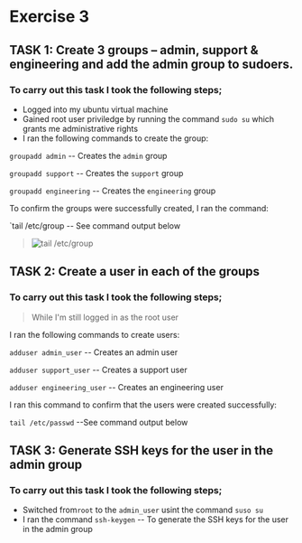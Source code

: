 # Exercise 3

## TASK 1: Create 3 groups – admin, support & engineering and add the admin group to sudoers.

### To carry out this task I took the following steps;
- Logged into my ubuntu virtual machine
- Gained root user priviledge by running the command `sudo su` which grants me administrative rights
- I ran the following commands to create the group:

`groupadd admin` -- Creates the `admin` group

`groupadd support` -- Creates the `support` group

`groupadd engineering` -- Creates the `engineering` group

To confirm the groups were successfully created, I ran the command: 

`tail /etc/group -- See command output below

> ![tail /etc/group]()

## TASK 2: Create a user in each of the groups

### To carry out this task I took the following steps;
>While I'm still logged in as the root user

I ran the following commands to create users:

`adduser admin_user` -- Creates an admin user

`adduser support_user` -- Creates a support user

`adduser engineering_user` -- Creates an engineering user

I ran this command to confirm that the users were created successfully:

`tail /etc/passwd` --See command output below

## TASK 3: Generate SSH keys for the user in the admin group

### To carry out this task I took the following steps;

- Switched from`root` to the `admin_user` usint the command `suso su`
- I ran the command `ssh-keygen` -- To generate the SSH keys for the user in the admin group














